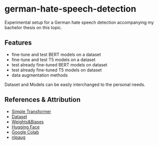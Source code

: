 # german-hate-speech-detection
Experimental setup for a German hate speech detection accompanying my bachelor thesis on this topic.

## Features
* fine-tune and test BERT models on a dataset
* fine-tune and test T5 models on a dataset
* test already fine-tuned BERT models on dataset
* test already fine-tuned T5 models on dataset
* data augmentation methods

Dataset and Models can be easily interchanged to the personal needs.

## References & Attribution
* [Simple Transformer](https://simpletransformers.ai/docs/installation/)
* [Dataset](https://github.com/manhecht/hatespeech_bac2)
* [Weights&Biases](https://docs.wandb.ai/?_gl=1*1kuhec1*_ga*ODkxMzMwMjcwLjE2NTE0MTg2NjU.*_ga_JH1SJHJQXJ*MTY1NjE0NDIzNS41OS4xLjE2NTYxNDQyNDkuNDY)
* [Hugging Face](https://huggingface.co/models)
* [Google Colab](https://colab.research.google.com/)
* [nlpaug](https://github.com/makcedward/nlpaug)
